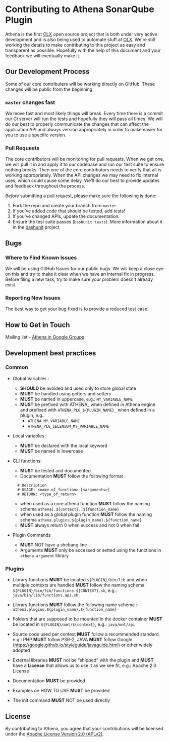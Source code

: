 # Contributing to Athena SonarQube Plugin

Athena is the first [OLX](http://www.olx.com/) open source project that is both under very active development and is also being used to automate stuff at [OLX](http://www.olx.com/). We're still working the details to make contributing to this project as easy and transparent as possible. Hopefully with the help of this document and your feedback we will eventually make it.

## Our Development Process

Some of our core contributers will be working directly on GitHub. These changes will be public from the beginning.

### `master` changes fast

We move fast and most likely things will break. Every time there is a commit our CI server will run the tests and hopefully they will pass all times. We will do our best to properly communicate the changes that can affect the application API and always version appropriately in order to make easier for you to use a specific version.

### Pull Requests

The core contributors will be monitoring for pull requests. When we get one, we will pull it in and apply it to our codebase and run our test suite to ensure nothing breaks. Then one of the core contributors needs to verify that all is working appropriately. When the API changes we may need to fix internal uses, which could cause some delay. We'll do our best to provide updates and feedback throughout the process.

*Before* submitting a pull request, please make sure the following is done:

1. Fork the repo and create your branch from `master`.
2. If you've added code that should be tested, add tests!
3. If you've changed APIs, update the documentation.
4. Ensure the test suite passes (`bashunit tests`). More information about it in the [bashunit](https://github.com/athena-oss/bashunit) project.


## Bugs

### Where to Find Known Issues

We will be using GitHub Issues for our public bugs. We will keep a close eye on this and try to make it clear when we have an internal fix in progress. Before filing a new task, try to make sure your problem doesn't already exist.

### Reporting New Issues

The best way to get your bug fixed is to provide a reduced test case.

## How to Get in Touch

Mailing list - [Athena in Google Groups](https://groups.google.com/a/olx.com/d/forum/athena)

## Development best practices

### Common

* Global Variables :
	- **SHOULD** be avoided and used only to store global state
	- **MUST** be handled using getters and setters
	- **MUST** be named in uppercase, e.g.: ```MY_VARIABLE_NAME```
	- **MUST** be prefixed with ATHENA_ when defined in Athena engine and prefixed with ```ATHENA_PLG_${PLUGIN_NAME}_``` when defined in a plugin, e.g.:
		- ```ATHENA_MY_VARIABLE_NAME```
		- ```ATHENA_PLG_SELENIUM_MY_VARIABLE_NAME```

* Local variables :
	- **MUST** be declared with the local keyword
	- **MUST** be named in lowercase


* CLI functions:
	* **MUST** be tested  and documented
	* Documentation **MUST** follow the following format :
  ```
	# Description
	# USAGE: <name_of_function> [<arguments>]
	# RETURN: <type_of_return>
  ```
	* when used as a core athena function **MUST** follow the naming schema ```athena[.${context}.]${function_name}```
	* when used as a global plugin function **MUST** follow the naming schema ```athena.plugins.${plugin_name}.${function_name}```
	* **MUST** always return 0 when success and not 0 when fail


* Plugin Commands

  * **MUST** NOT have a shebang line
  * Arguments **MUST** only be accessed or setted using the functions in ```athena.argument``` library



### Plugins

  * Library functions **MUST** be located ```${PLUGIN}/bin/lib``` and when multiple contexts are handled **MUST** follow the naming schema ```${PLUGIN}/bin/lib/functions.${CONTEXT}.sh```, e.g.: ```java/bin/lib/functions.api.sh```

  * Library functions **MUST** follow the following name schema : ```athena.plugins.${plugin_name}.${function_name}```


  * Folders that are supposed to be mounted in the docker container **MUST** be located in ```${PLUGIN}/mnt/${context}```, e.g.: ```java/mnt/api```

  * Source code used per context **MUST** follow a recommended standard, e.g.: PHP **MUST** follow PSR-2, JAVA **MUST** follow Google (https://google.github.io/styleguide/javaguide.html) or other widely adopted

  * External libraries **MUST** not be “shipped” with the plugin and **MUST** have a **License** that allows us to use it as we see fit, e.g.: Apache 2.0 License

  * Documentation **MUST** be provided

  * Examples on HOW TO USE **MUST** be provided

  * The init command **MUST** NOT be used directly


## License

By contributing to Athena, you agree that your contributions will be licensed under the [Apache License Version 2.0 (APLv2)](LICENSE).

